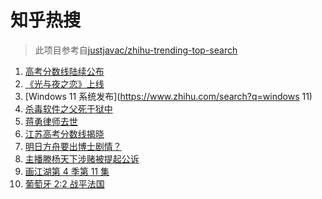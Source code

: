 # 知乎热搜

> 此项目参考自[justjavac/zhihu-trending-top-search](https://github.com/justjavac/zhihu-trending-top-search/blob/main/utils.ts)

<!-- BEGIN -->
  <!-- 最后更新时间:Fri Jun 25 2021 01:57:26 GMT+0000 (Coordinated Universal Time) -->
  1. [高考分数线陆续公布](https://www.zhihu.com/search?q=高考分数线)
1. [《光与夜之恋》上线](https://www.zhihu.com/search?q=光与夜之恋)
1. [Windows 11 系统发布](https://www.zhihu.com/search?q=windows 11)
1. [杀毒软件之父死于狱中](https://www.zhihu.com/search?q=杀毒软件之父)
1. [蒋勇律师去世](https://www.zhihu.com/search?q=蒋勇)
1. [江苏高考分数线揭晓](https://www.zhihu.com/search?q=江西高考)
1. [明日方舟要出博士剧情？](https://www.zhihu.com/search?q=明日方舟)
1. [主播滕杨天下涉赌被提起公诉](https://www.zhihu.com/search?q=滕杨天下)
1. [画江湖第 4 季第 11 集](https://www.zhihu.com/search?q=画江湖之不良人)
1. [葡萄牙 2:2 战平法国](https://www.zhihu.com/search?q=葡萄牙队)
  <!-- END -->